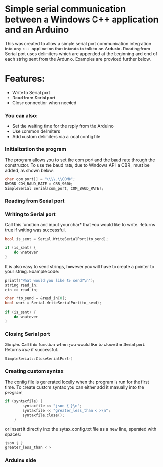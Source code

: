 # Simple serial communication between a Windows C++ application and an Arduino

This was created to allow a simple serial port communication integration into any c++ application that intends to talk to an Ardunio. Reading from Serial port uses delimiters which are appended at the beginning and end of each string sent from the Ardunio. Examples are provided further below.

# Features:

  - Write to Serial port
  - Read from Serial port
  - Close connection when needed


### You can also:
  - Set the waiting time for the reply from the Arduino
  - Use common delimiters
  - Add custom delimiters via a local config file

### Initialization the program
The program allows you to set the com port and the baud rate through the constructor. To use the baud rate, due to Windows API, a CBR_ must be added, as shown below.
``` c++
char com_port[] = "\\\\.\\COM8";
DWORD COM_BAUD_RATE = CBR_9600;
SimpleSerial Serial(com_port, COM_BAUD_RATE);
```

### Reading from Serial port

### Writing to Serial port
Call this function and input your char* that you would like to write. Returns true if writing was successful.

``` c++
bool is_sent = Serial.WriteSerialPort(to_send);

if (is_sent) {
    do whatever
}
```

It is also easy to send strings, however you will have to create a pointer to your string. Example code:

```c++
printf("What would you like to send?\n");
string read_in;
cin >> read_in;

char *to_send = &read_in[0];
bool work = Serial.WriteSerialPort(to_send);
	
if (is_sent) {
    do whatever
}
```

### Closing Serial port
Simple. Call this function when you would like to close the Serial port. Returns *true* if successful.
``` c++
SimpleSerial::CloseSerialPort()
```
### Creating custom syntax
The config file is generated locally when the program is run for the first time. To create custom syntax you can either add it manually into the program,
``` c++
if (syntaxfile) {
		syntaxfile << "json { }\n";
		syntaxfile << "greater_less_than < >\n";
		syntaxfile.close();
	}	
```
or insert it directly into the sytax_config.txt file as a new line, sperated with spaces:

``` c++
json { }
greater_less_than < >	
```

### Arduino side
